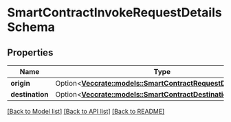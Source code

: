 # SmartContractInvokeRequestDetailsSchema

## Properties

Name | Type | Description | Notes
------------ | ------------- | ------------- | -------------
**origin** | Option<[**Vec<crate::models::SmartContractRequestDetailsOrigin>**](SmartContractRequestDetailsOrigin.md)> |  | [optional]
**destination** | Option<[**Vec<crate::models::SmartContractDestinationSchema>**](SmartContractDestinationSchema.md)> |  | [optional]

[[Back to Model list]](../README.md#documentation-for-models) [[Back to API list]](../README.md#documentation-for-api-endpoints) [[Back to README]](../README.md)


